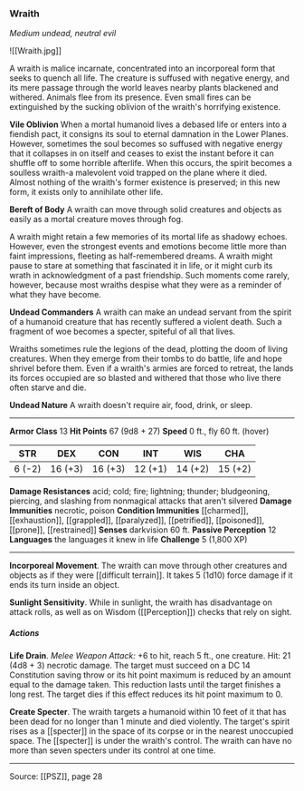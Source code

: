 ### Wraith
_Medium undead, neutral evil_

![[Wraith.jpg]]

A wraith is malice incarnate, concentrated into an incorporeal form that seeks to quench all life. The creature is suffused with negative energy, and its mere passage through the world leaves nearby plants blackened and withered. Animals flee from its presence. Even small fires can be extinguished by the sucking oblivion of the wraith's horrifying existence.

**Vile Oblivion** When a mortal humanoid lives a debased life or enters into a fiendish pact, it consigns its soul to eternal damnation in the Lower Planes. However, sometimes the soul becomes so suffused with negative energy that it collapses in on itself and ceases to exist the instant before it can shuffle off to some horrible afterlife. When this occurs, the spirit becomes a soulless wraith-a malevolent void trapped on the plane where it died. Almost nothing of the wraith's former existence is preserved; in this new form, it exists only to annihilate other life.


**Bereft of Body** A wraith can move through solid creatures and objects as easily as a mortal creature moves through fog.

A wraith might retain a few memories of its mortal life as shadowy echoes. However, even the strongest events and emotions become little more than faint impressions, fleeting as half-remembered dreams. A wraith might pause to stare at something that fascinated it in life, or it might curb its wrath in acknowledgment of a past friendship. Such moments come rarely, however, because most wraiths despise what they were as a reminder of what they have become.


**Undead Commanders** A wraith can make an undead servant from the spirit of a humanoid creature that has recently suffered a violent death. Such a fragment of woe becomes a specter, spiteful of all that lives.

Wraiths sometimes rule the legions of the dead, plotting the doom of living creatures. When they emerge from their tombs to do battle, life and hope shrivel before them. Even if a wraith's armies are forced to retreat, the lands its forces occupied are so blasted and withered that those who live there often starve and die.


**Undead Nature** A wraith doesn't require air, food, drink, or sleep.






---

**Armor Class** 13
**Hit Points** 67 (9d8 + 27)
**Speed** 0 ft., fly 60 ft. (hover)

| STR     | DEX     | CON     | INT     | WIS     | CHA     |
|---------|---------|---------|---------|---------|---------|
| 6 (-2) | 16 (+3) | 16 (+3) | 12 (+1) | 14 (+2) | 15 (+2) |

**Damage Resistances** acid; cold; fire; lightning; thunder; bludgeoning, piercing, and slashing from nonmagical attacks that aren't silvered
**Damage Immunities** necrotic, poison
**Condition Immunities** [[charmed]], [[exhaustion]], [[grappled]], [[paralyzed]], [[petrified]], [[poisoned]], [[prone]], [[restrained]]
**Senses** darkvision 60 ft.
**Passive Perception** 12
**Languages** the languages it knew in life
**Challenge** 5 (1,800 XP)

---

**Incorporeal Movement**. The wraith can move through other creatures and objects as if they were [[difficult terrain]]. It takes 5 (1d10) force damage if it ends its turn inside an object.

**Sunlight Sensitivity**. While in sunlight, the wraith has disadvantage on attack rolls, as well as on Wisdom ([[Perception]]) checks that rely on sight.

##### Actions
**Life Drain**. _Melee Weapon Attack:_ +6 to hit, reach 5 ft., one creature. Hit: 21 (4d8 + 3) necrotic damage. The target must succeed on a DC 14 Constitution saving throw or its hit point maximum is reduced by an amount equal to the damage taken. This reduction lasts until the target finishes a long rest. The target dies if this effect reduces its hit point maximum to 0.

**Create Specter**. The wraith targets a humanoid within 10 feet of it that has been dead for no longer than 1 minute and died violently. The target's spirit rises as a [[specter]] in the space of its corpse or in the nearest unoccupied space. The [[specter]] is under the wraith's control. The wraith can have no more than seven specters under its control at one time.


---

Source: [[PSZ]], page 28